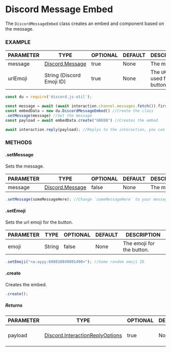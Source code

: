 # Discord Message Embed
The `DiscordMessageEmbed` class creates an embed and component based on the message.

### EXAMPLE
PARAMETER | TYPE | OPTIONAL | DEFAULT | DESCRIPTION
------ | ------ | ------ | ------ | ------
message | [Discord.Message](https://discord.js.org/#/docs/main/stable/class/Message) | true | None | The message.
urlEmoji | String (Discord Emoji ID) | true | None | The `URL` emoji used for the button.

```js
const du = require('discord.js-util');

const message = await (await interaction.channel.messages.fetch()).first(); //Fetch some message
const embedData = new du.DiscordMessageEmbed() //Create the class
.setMessage(message) //Set the message
const payload = await embedData.create("GREEN") //Creates the embed

await interaction.reply(payload); //Replys to the interaction, you can change this
```

### METHODS
#### .setMessage
Sets the message.

PARAMETER | TYPE | OPTIONAL | DEFAULT | DESCRIPTION
------ | ------ | ------ | ------ | ------
message | [Discord.Message](https://discord.js.org/#/docs/main/stable/class/Message) | false | None | The message.
```js
.setMessage(someMessageHere); //Change `someMessageHere` to your message.
```
#### .setEmoji
Sets the url emoji for the button.

PARAMETER | TYPE | OPTIONAL | DEFAULT | DESCRIPTION
------ | ------ | ------ | ------ | ------
emoji | String | false | None | The emoji for the button.
```js
.setEmoji("<a:ayyy:609810849801490>"); //Some random emoji ID
```

#### .create
Creates the embed.

```js
.create();
```

##### Returns
PARAMETER | TYPE | OPTIONAL | DEFAULT | DESCRIPTION
------ | ------ | ------ | ------ | ------
payload | [Discord.InteractionReplyOptions](https://discord.js.org/#/docs/main/stable/typedef/InteractionReplyOptions) | true | None | The payload for a interaction.